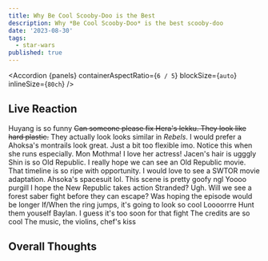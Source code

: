 ```yaml
---
title: Why Be Cool Scooby-Doo is the Best
description: Why *Be Cool Scooby-Doo* is the best scooby-doo
date: '2023-08-30'
tags:
  - star-wars
published: true
---
```


<script lang="ts" context="module">
import Accordion from '$components/Accordion.svelte';
import ahsokaImage from '$images/ahsoka/ahsoka-image.jpg?h=100;200;400&w=200;400;700&fit=cover&as=run';
import ahsokaOGImage from '$images/ahsoka/ahsoka-image.jpg?b64';
import ahsoka from '$images/ahsoka/character-poster-ahsoka.jpg?as=run';
import hera from '$images/ahsoka/character-poster-hera.jpg?as=run';
import sabine from '$images/ahsoka/character-poster-sabine.jpg?as=run';
import baylan from '$images/ahsoka/character-poster-baylan.jpg?as=run';
import shin from '$images/ahsoka/character-poster-shin.jpg?as=run';
import morgan from '$images/ahsoka/character-poster-morgan.jpg?as=run';
metadata.featuredImage = ahsokaImage;
metadata.ogImage = ahsokaOGImage;

const panels = [
  { panelSrc: ahsoka, alt: `Ahsoka's character poster`, title: 'Ahsoka', text: 'Ahsoka is perfectly realized by Rosario Dawson' },
  { panelSrc: hera, alt: `Hera character poster`, title: 'Hera', text: 'Hera is such a team mom. Her lekku look a bit fake though.' },
  { panelSrc: sabine, alt: `Sabine's character poster`, title: 'Sabine', text: `I think the actress does a great job. I wish she hadn't cut her hair, but I understand why she did.` },
  { panelSrc: baylan, alt: `Baylan's character poster`, title: 'Baylan', text: `Rip Ray. He's done a great job and will be missed.` },
  { panelSrc: shin, alt: `Shin's character poster`, title: 'Shin', text: `She looks a bit how I imagine Zannah.` },
  { panelSrc: morgan, alt: `Lady Morgan's character poster`, title: 'Lady Morgan', text: `I love seeing the return of Lady Morgan` },
  ]

</script>

<Accordion {panels} containerAspectRatio={`6 / 5`} blockSize={`auto`} inlineSize={`80ch`} />

## Live Reaction

Huyang is so funny
~~Can someone please fix Hera's lekku. They look like hard plastic.~~ They actually look looks similar in *Rebels*. I would prefer a 
Ahoksa's montrails look great. Just a bit too flexible imo. Notice this when she runs especially.
Mon Mothma! I love her actress!
Jacen's hair is ugggly
Shin is so Old Republic. I really hope we can see an Old Republic movie. That timeline is so ripe with opportunity. I would love to see a SWTOR movie adaptation.
Ahsoka's spacesuit lol.
This scene is pretty goofy ngl
Yoooo purgill
I hope the New Republic takes action
Stranded? Ugh.
Will we see a forest saber fight before they can escape?
Was hoping the episode would be longer
If/When the ring jumps, it's going to look so cool
Loooorrre
Hunt them youself Baylan. I guess it's too soon for that fight
The credits are so cool
The music, the violins, chef's kiss

## Overall Thoughts
